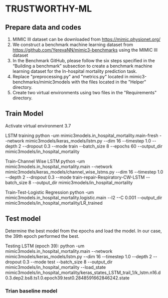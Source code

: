 # TRUSTWORTHY-ML

## Prepare data and codes
1. MIMIC III dataset can be downloaded from https://mimic.physionet.org/
2. We construct a benchmark machine learning dataset from https://github.com/YerevaNN/mimic3-benchmarks using the MIMIC III dataset
3. In the Benchmark GitHub, please follow the six steps specified in the “Building a benchmark” subsection to create a benchmark machine learning dataset for the In-hospital mortality prediction task.
4. Replace "preprocessing.py" and "metrics.py" located in mimic3-benchmarks/mimic3models with the files located in the "Helper" directory.
5. Create two virtual environments using two files in the "Requirements" directory. 

## Train Model
Activate virtual environment 3.7

LSTM training
python -um mimic3models.in_hospital_mortality.main-fresh --network mimic3models/keras_models/lstm.py --dim 16 --timestep 1.0 --depth 2 --dropout 0.3 --mode train --batch_size 8 --epochs 60 --output_dir mimic3models/in_hospital_mortality

Train-Channel Wise LSTM
python -um mimic3models.in_hospital_mortality.main --network mimic3models/keras_models/channel_wise_lstms.py --dim 16 --timestep 1.0 --depth 2 --dropout 0.3 --mode train-repair-Respiratory-CW-LSTM --batch_size 8 --output_dir mimic3models/in_hospital_mortality

Train-Test-Logistic Regression 
python -um mimic3models.in_hospital_mortality.logistic.main --l2 --C 0.001 --output_dir mimic3models/in_hospital_mortality/LR_trained

## Test model
Determine the best model from the epochs and load the model. In our case, the 39th epoch performed the best. 

Testing LSTM (epoch 39):
python -um mimic3models.in_hospital_mortality.main --network mimic3models/keras_models/lstm.py --dim 16 --timestep 1.0 --depth 2 --dropout 0.3 --mode test --batch_size 8 --output_dir mimic3models/in_hospital_mortality --load_state mimic3models/in_hospital_mortality/keras_states_LSTM_trail_1/k_lstm.n16.d0.3.dep2.bs8.ts1.0.epoch39.test0.2848591662846242.state




### Trian baseline model


